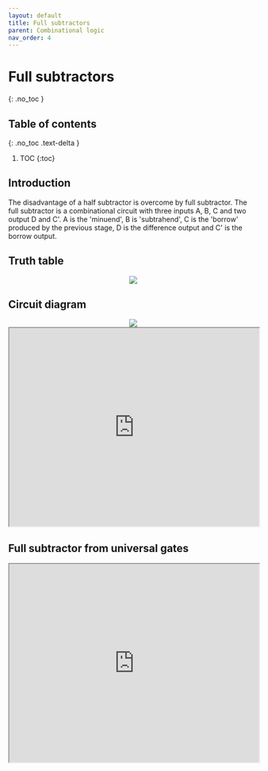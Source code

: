 ```yaml
---
layout: default
title: Full subtractors
parent: Combinational logic
nav_order: 4
---
```


# Full subtractors
{: .no_toc }

## Table of contents
{: .no_toc .text-delta }

1. TOC
{:toc}

## Introduction

The disadvantage of a half subtractor is overcome by full subtractor. 
The full subtractor is a combinational circuit with three inputs A, B, C and two output D and C'. 
A is the 'minuend', B is 'subtrahend', C is the 'borrow' produced by the previous stage, D is the difference output and C' is the borrow output.

## Truth table

<div style="text-align:center"><img src="../../assets/images/fullsubstrator_truthtable.jpg" /></div>

## Circuit diagram

<div style="text-align:center"><img src="../../assets/images/fullsubstrator_circuitdiagram.jpg" /></div>

<iframe width="100%" height="400px" src="https://circuitverse.org/simulator/embed/12119" id="full_sub_01" scrolling="no" webkitAllowFullScreen mozAllowFullScreen allowFullScreen> </iframe>

## Full subtractor from universal gates

<iframe width="100%" height="400px" src="https://circuitverse.org/simulator/embed/45278" id="full_sub_02" scrolling="no" webkitAllowFullScreen mozAllowFullScreen allowFullScreen> </iframe>